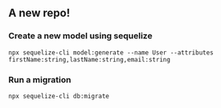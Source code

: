 ## A new repo!

### Create a new model using sequelize

```npx sequelize-cli model:generate --name User --attributes firstName:string,lastName:string,email:string```

### Run a migration

```npx sequelize-cli db:migrate```